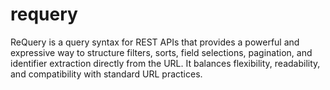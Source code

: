 # requery
ReQuery is a query syntax for REST APIs that provides a powerful and expressive way to structure filters, sorts, field selections, pagination, and identifier extraction directly from the URL. It balances flexibility, readability, and compatibility with standard URL practices.
